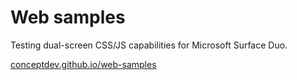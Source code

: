 # Web samples

Testing dual-screen CSS/JS capabilities for Microsoft Surface Duo.

[conceptdev.github.io/web-samples](https://conceptdev.github.io/web-samples/)